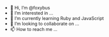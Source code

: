 - 👋 Hi, I’m @foxybus
- 👀 I’m interested in ...
- 🌱 I’m currently learning Ruby and JavaScript
- 💞️ I’m looking to collaborate on ...
- 📫 How to reach me ...

<!---
foxybus/foxybus is a ✨ special ✨ repository because its `README.md` (this file) appears on your GitHub profile.
You can click the Preview link to take a look at your changes.
--->
